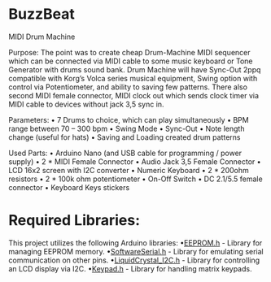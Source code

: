 # BuzzBeat
MIDI Drum Machine

Purpose:
The point was to create cheap Drum-Machine MIDI sequencer which can be connected via MIDI cable to some music keyboard or Tone Generator with drums sound bank. Drum Machine will have Sync-Out 2ppq compatible with Korg’s Volca series musical equipment, Swing option with control via Potentiometer, and ability to saving few patterns. There also second MIDI female connector, MIDI clock out which sends clock timer via MIDI cable to devices without jack 3,5 sync in.

Parameters:
    • 7 Drums to choice, which can play simultaneously
    • BPM range between 70 – 300 bpm
    • Swing Mode
    • Sync-Out
    • Note length change (useful for hats)
    • Saving and Loading created drum patterns
	

Used Parts:
    • Arduino Nano (and USB cable for programming / power supply)
    • 2 * MIDI Female Connector
    • Audio Jack 3,5 Female Connector
    • LCD 16x2 screen with I2C converter
    • Numeric Keyboard
    • 2 * 200ohm resistors
    • 2 * 100k ohm potentiometer
    • On-Off Switch
    • DC 2.1/5.5 female connector
    • Keyboard Keys stickers

# Required Libraries:
This project utilizes the following Arduino libraries:
    •[EEPROM.h](https://www.arduino.cc/en/Reference/EEPROM) - Library for managing EEPROM memory.
    •[SoftwareSerial.h](https://www.arduino.cc/en/Reference/SoftwareSerial) - Library for emulating serial communication on other pins.
    •[LiquidCrystal_I2C.h](https://github.com/johnrickman/LiquidCrystal_I2C) - Library for controlling an LCD display via I2C.
    •[Keypad.h](https://github.com/Chris--A/Keypad) - Library for handling matrix keypads.
